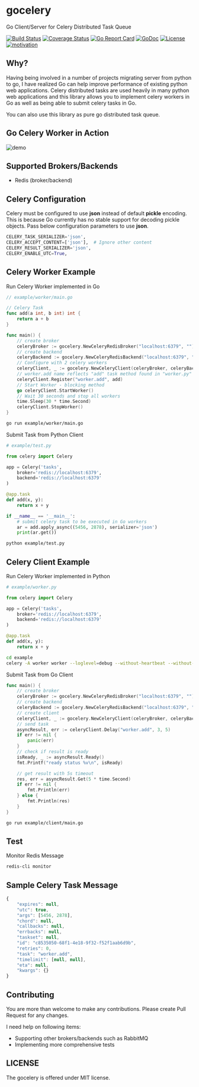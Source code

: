 # gocelery

Go Client/Server for Celery Distributed Task Queue

[![Build Status](https://travis-ci.org/shicky/gocelery.svg?branch=master)](https://travis-ci.org/shicky/gocelery)
[![Coverage Status](https://coveralls.io/repos/github/shicky/gocelery/badge.svg?branch=master)](https://coveralls.io/github/shicky/gocelery?branch=master)
[![Go Report Card](https://goreportcard.com/badge/github.com/shicky/gocelery)](https://goreportcard.com/report/github.com/shicky/gocelery)
[![GoDoc](https://godoc.org/github.com/shicky/gocelery?status.svg)](https://godoc.org/github.com/shicky/gocelery)
[![License](https://img.shields.io/badge/license-MIT-blue.svg)](https://github.com/shicky/gocelery/blob/master/LICENSE)
[![motivation](https://img.shields.io/badge/made%20with-%E2%99%A1-ff69b4.svg)](https://github.com/shicky/gocelery)

## Why?

Having being involved in a number of projects migrating server from python to go, I have realized Go can help improve performance of existing python web applications.
Celery distributed tasks are used heavily in many python web applications and this library allows you to implement celery workers in Go as well as being able to submit celery tasks in Go.

You can also use this library as pure go distributed task queue.

## Go Celery Worker in Action

![demo](https://raw.githubusercontent.com/shicky/gocelery/master/demo.gif)

## Supported Brokers/Backends

* Redis (broker/backend)


## Celery Configuration

Celery must be configured to use **json** instead of default **pickle** encoding.
This is because Go currently has no stable support for decoding pickle objects.
Pass below configuration parameters to use **json**.

```python
CELERY_TASK_SERIALIZER='json',
CELERY_ACCEPT_CONTENT=['json'],  # Ignore other content
CELERY_RESULT_SERIALIZER='json',
CELERY_ENABLE_UTC=True,
```

## Celery Worker Example

Run Celery Worker implemented in Go

```go
// example/worker/main.go

// Celery Task
func add(a int, b int) int {
	return a + b
}

func main() {
    // create broker
	celeryBroker := gocelery.NewCeleryRedisBroker("localhost:6379", "")
	// create backend
	celeryBackend := gocelery.NewCeleryRedisBackend("localhost:6379", "")
	// Configure with 2 celery workers
	celeryClient, _ := gocelery.NewCeleryClient(celeryBroker, celeryBackend, 2)
	// worker.add name reflects "add" task method found in "worker.py"
	celeryClient.Register("worker.add", add)
	// Start Worker - blocking method
	go celeryClient.StartWorker()
	// Wait 30 seconds and stop all workers
	time.Sleep(30 * time.Second)
	celeryClient.StopWorker()
}
```
```bash
go run example/worker/main.go
```


Submit Task from Python Client
```python
# example/test.py

from celery import Celery

app = Celery('tasks',
    broker='redis://localhost:6379',
    backend='redis://localhost:6379'
)

@app.task
def add(x, y):
    return x + y

if __name__ == '__main__':
    # submit celery task to be executed in Go workers
    ar = add.apply_async((5456, 2878), serializer='json')
    print(ar.get())
```

```bash
python example/test.py
```

## Celery Client Example

Run Celery Worker implemented in Python

```python
# example/worker.py

from celery import Celery

app = Celery('tasks',
    broker='redis://localhost:6379',
    backend='redis://localhost:6379'
)

@app.task
def add(x, y):
    return x + y
```

```bash
cd example
celery -A worker worker --loglevel=debug --without-heartbeat --without-mingle
```

Submit Task from Go Client

```go
func main() {
    // create broker
	celeryBroker := gocelery.NewCeleryRedisBroker("localhost:6379", "")
	// create backend
	celeryBackend := gocelery.NewCeleryRedisBackend("localhost:6379", "")
	// create client
	celeryClient, _ := gocelery.NewCeleryClient(celeryBroker, celeryBackend, 0)
	// send task
	asyncResult, err := celeryClient.Delay("worker.add", 3, 5)
	if err != nil {
		panic(err)
	}
    // check if result is ready
	isReady, _ := asyncResult.Ready()
	fmt.Printf("ready status %v\n", isReady)

    // get result with 5s timeout
	res, err = asyncResult.Get(5 * time.Second)
	if err != nil {
		fmt.Println(err)
	} else {
        fmt.Println(res)
    }
}
```

```bash
go run example/client/main.go
```

## Test

Monitor Redis Message
```bash
redis-cli monitor
```

## Sample Celery Task Message

```javascript
{
    "expires": null,
    "utc": true,
    "args": [5456, 2878],
    "chord": null,
    "callbacks": null,
    "errbacks": null,
    "taskset": null,
    "id": "c8535050-68f1-4e18-9f32-f52f1aab6d9b",
    "retries": 0,
    "task": "worker.add",
    "timelimit": [null, null],
    "eta": null,
    "kwargs": {}
}
```

## Contributing

You are more than welcome to make any contributions.
Please create Pull Request for any changes.

I need help on following items:
* Supporting other brokers/backends such as RabbitMQ
* Implementing more comprehensive tests

## LICENSE

The gocelery is offered under MIT license.
